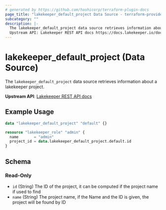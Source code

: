 ```yaml
---
# generated by https://github.com/hashicorp/terraform-plugin-docs
page_title: "lakekeeper_default_project Data Source - terraform-provider-lakekeeper"
subcategory: ""
description: |-
  The lakekeeper_default_project data source retrieves information about a lakekeeper project.
  Upstream API: Lakekeeper REST API docs https://docs.lakekeeper.io/docs/nightly/api/management/#tag/project/operation/get_project
---
```


# lakekeeper_default_project (Data Source)

The `lakekeeper_default_project` data source retrieves information about a lakekeeper project.

**Upstream API**: [Lakekeeper REST API docs](https://docs.lakekeeper.io/docs/nightly/api/management/#tag/project/operation/get_project)

## Example Usage

```terraform
data "lakekeeper_default_project" "default" {}

resource "lakekeeper_role" "admin" {
  name       = "admin"
  project_id = data.lakekeeper_default_project.default.id
}
```

<!-- schema generated by tfplugindocs -->
## Schema

### Read-Only

- `id` (String) The ID of the project, it can be computed if the project name if used to find
- `name` (String) The project name, if the Name and the ID is given, the project will be found by ID
